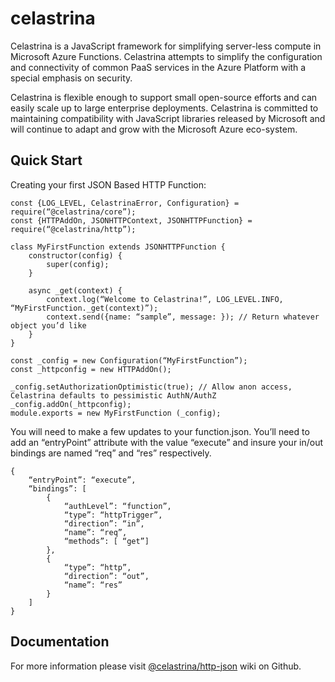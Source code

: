 # celastrina

Celastrina is a JavaScript framework for simplifying server-less compute in Microsoft Azure Functions. Celastrina 
attempts to simplify the configuration and connectivity of common PaaS services in the Azure Platform with a special 
emphasis on security.

Celastrina is flexible enough to support small open-source efforts and can easily scale up to large enterprise 
deployments. Celastrina is committed to maintaining compatibility with JavaScript libraries released by Microsoft and 
will continue to adapt and grow with the Microsoft Azure eco-system.

## Quick Start

Creating your first JSON Based HTTP Function:

```
const {LOG_LEVEL, CelastrinaError, Configuration} = require(“@celastrina/core”);
const {HTTPAddOn, JSONHTTPContext, JSONHTTPFunction} = require(“@celastrina/http”);

class MyFirstFunction extends JSONHTTPFunction {
    constructor(config) {
        super(config);
    } 

    async _get(context) {
        context.log(“Welcome to Celastrina!”, LOG_LEVEL.INFO, “MyFirstFunction._get(context)”);
        context.send({name: “sample”, message: }); // Return whatever object you’d like
    }
}
 
const _config = new Configuration(“MyFirstFunction”);
const _httpconfig = new HTTPAddOn();
 
_config.setAuthorizationOptimistic(true); // Allow anon access, Celastrina defaults to pessimistic AuthN/AuthZ
_config.addOn(_httpconfig);
module.exports = new MyFirstFunction (_config);
```

You will need to make a few updates to your function.json. You’ll need to add an “entryPoint” attribute with the value 
“execute” and insure your in/out bindings are named “req” and “res” respectively.

```
{
    “entryPoint”: “execute”,
    “bindings”: [
        {
            “authLevel”: “function”,
            “type”: “httpTrigger”,
            “direction”: “in”,
            “name”: “req”,
            “methods”: [ “get”]
        },
        {
            “type”: “http”,
            “direction”: “out”,
            “name”: “res”
        }
    ]
}
```

## Documentation
For more information please visit [@celastrina/http-json](https://github.com/celastrina/http-json/wiki) wiki on Github.
